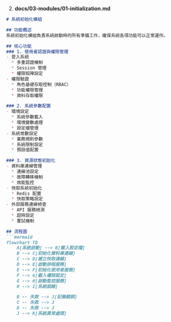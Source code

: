 
2. **docs/03-modules/01-initialization.md**
```markdown
# 系統初始化模組

## 功能概述
系統初始化模組負責系統啟動時的所有準備工作，確保系統各項功能可以正常運作。

## 核心功能
### 1. 使用者認證與權限管理
- 登入系統
  * 多重認證機制
  * Session 管理
  * 權限矩陣設定
- 權限驗證
  * 角色基礎存取控制（RBAC）
  * 功能權限管理
  * 資料存取權限

### 2. 系統參數配置
- 環境設定
  * 系統參數載入
  * 環境變數處理
  * 設定檔管理
- 系統常數設定
  * 業務規則參數
  * 系統限制設定
  * 預設值配置

### 3. 資源狀態初始化
- 資料庫連線管理
  * 連線池設定
  * 故障轉移機制
  * 效能監控
- 快取系統初始化
  * Redis 配置
  * 快取策略設定
- 外部服務連線檢查
  * API 服務檢測
  * 超時設定
  * 重試機制

## 流程圖
```mermaid
flowchart TD
    A[系統啟動] --> B[載入設定檔]
    B --> C[初始化資料庫連線]
    C --> D[建立快取連線]
    D --> E[啟動排程服務]
    E --> F[初始化使用者服務]
    F --> G[載入權限設定]
    G --> H[啟動監控服務]
    H --> I[系統就緒]

    B -- 失敗 --> J[記錄錯誤]
    C -- 失敗 --> J
    D -- 失敗 --> J
    J --> K[系統異常處理]
